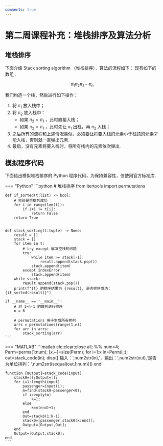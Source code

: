 ```yaml
---
comments: true
---
```

# 第二周课程补充：堆栈排序及算法分析
## 堆栈排序
下面介绍 Stack sorting algorithm （堆栈排序），算法的流程如下：
现有如下的数组：

$$
\pi_1 \pi_2 \pi_3 \cdots \pi_n
$$

我们构造一个栈，然后进行如下操作：

1. 将 $\pi_1$ 放入栈中；
2. 将 $\pi_2$ 放入栈中：
	- 如果 $\pi_2<\pi_1$ ，此时直接入栈；
	- 如果 $\pi_2 >\pi_1$ ，此时先让 $\pi_1$ 出栈，再 $\pi_2$ 入栈；
3. 之后所有的流程和上述情况类似，必须要让将要入栈的元素小于栈顶的元素才能入栈，否则就一直弹出元素.
4. 最后，没有元素将要入栈时，将所有栈内的元素依次弹出.

## 模拟程序代码
下面给出模拟堆栈排序的 Python 程序代码，为保持兼容性，仅使用官方标准库.

=== "Python"
    ```python
    # 堆栈排序
    from itertools import permutations

    def if_sorted(t:list) -> bool:
        # 检验是否排列成功
        for i in range(len(t)):
            if i+1 != t[i]:
                return False
        return True


    def stack_sorting(t:tuple) -> None:
        result = [] 
        stack = []
        for item in t:
            # try except 解决空栈的问题
            try: 
                while item >= stack[-1]:
                    result.append(stack.pop())
                stack.append(item)
            except IndexError:
                stack.append(item)
        while stack:
            result.append(stack.pop())
        print(f"{t} 的排序结果为 {result}, 是否排序成功： {if_sorted(result)}")

    if __name__ == '__main__':
        # 对 1~n-1 的数列进行排序
        n = 6
        
        # permutations 用于生成所有排列
        arrs = permutations(range(1,n))
        for arr in arrs:
            stack_sorting(arr)
    ```
=== "MATLAB"
    ```matlab
    clc;clear;close all;
    %%
    num=4;
    Perm=perms(1:num);
    [x,~]=size(Perm);
    for i=1:x
        in=Perm(i,:);
        out=stack_code(in);
        disp(['输入：',num2str(in),'，输出：',num2str(out),'是否为单位排列：',num2str(isequal(out,1:num))])
    end


    function [Output]=stack_code(input)
        stack0=[];Output=[];
        for i=1:length(input)
            passenger=input(i);
            m=find(stack0-passenger<0);
            if isempty(m)
                k=1;
            else
                k=m(end)+1;
            end
            Out=stack0(1:k-1);
            stack0=[passenger,stack0(k:end)];
            Output=[Output,Out];
        end
        Output=[Output,stack0];
    end
    ```